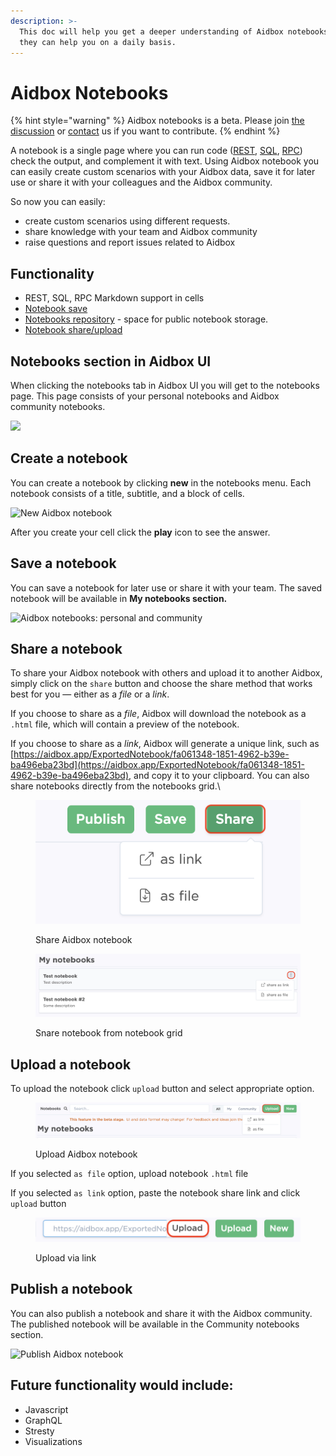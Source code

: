 ```yaml
---
description: >-
  This doc will help you get a deeper understanding of Aidbox notebooks and how
  they can help you on a daily basis.
---
```


# Aidbox Notebooks

{% hint style="warning" %}
Aidbox notebooks is a beta. Please join [the discussion](https://github.com/Aidbox/Issues/discussions/412) or [contact](../../contact-us.md) us if you want to contribute.
{% endhint %}

A notebook is a single page where you can run code ([REST](../../api-1/api/), [SQL](../../modules-1/aidbox-search/usdpsql.md), [RPC](../../api-1/rpc-api.md)) check the output, and complement it with text. Using Aidbox notebook you can easily create custom scenarios with your Aidbox data, save it for later use or share it with your colleagues and the Aidbox community.

So now you can easily:

* create custom scenarios using different requests.
* share knowledge with your team and Aidbox community
* raise questions and report issues related to Aidbox

## **Functionality**

* REST, SQL, RPC Markdown support in cells
* [Notebook save ](notebooks.md#save-a-notebook)
* [Notebooks repository](notebooks.md#publish-notebook) - space for public notebook storage.
* [Notebook share/upload ](notebooks.md#share-a-notebook)

## Notebooks section in Aidbox UI

When clicking the notebooks tab in Aidbox UI you will get to the notebooks page. This page consists of your personal notebooks and Aidbox community notebooks.

![](<../../.gitbook/assets/2021-09-03\_09-49-41 (1).png>)

## Create a notebook

You can create a notebook by clicking **new** in the notebooks menu. Each notebook consists of a title, subtitle, and a block of cells.

![New Aidbox notebook](<../../.gitbook/assets/2021-09-03\_09-47-33 (1) (2) (3) (4) (4) (1) (1) (1) (1) (1) (1) (1) (1) (1) (1) (1) (1) (1) (1) (1) (1) (1) (1) (1) (1) (1) (1) (4) (1) (2) (2) (1) (3) (1) (1) (1) (1) (1) (1) (1) (1) (1) (1) (1) (1) (1) (1) (1) (1) (1) (1) (1) (1).png>)

After you create your cell click the **play** icon to see the answer.

## Save a notebook

You can save a notebook for later use or share it with your team. The saved notebook will be available in **My notebooks section.**

![Aidbox notebooks: personal and community](<../../.gitbook/assets/2021-09-03\_09-59-55 (1).png>)

## Share a notebook

To share your Aidbox notebook with others and upload it to another Aidbox, simply click on the `share` button and choose the share method that works best for you — either as a _file_ or a _link_.

&#x20;If you choose to share as a _file_, Aidbox will download the notebook as a `.html` file, which will contain a preview of the notebook.

&#x20;If you choose to share as a _link_, Aidbox will generate a unique link, such as [https://aidbox.app/ExportedNotebook/fa061348-1851-4962-b39e-ba496eba23bd](https://aidbox.app/ExportedNotebook/fa061348-1851-4962-b39e-ba496eba23bd), and copy it to your clipboard. You can also share notebooks directly from the notebooks grid.\


<figure><img src="../../.gitbook/assets/image (9).png" alt=""><figcaption><p>Share Aidbox notebook</p></figcaption></figure>

<figure><img src="../../.gitbook/assets/Screenshot 2023-04-27 at 12.20.27.png" alt=""><figcaption><p>Snare notebook from notebook grid</p></figcaption></figure>

## Upload a notebook

To upload the notebook click `upload` button and select appropriate option.

<figure><img src="../../.gitbook/assets/image (3).png" alt=""><figcaption><p>Upload Aidbox notebook</p></figcaption></figure>

If you selected `as file` option, upload notebook `.html` file

If you selected `as link` option, paste the notebook share link and click `upload` button

<figure><img src="../../.gitbook/assets/image (8).png" alt=""><figcaption><p>Upload via link</p></figcaption></figure>

## Publish a notebook

You can also publish a notebook and share it with the Aidbox community. The published notebook will be available in the Community notebooks section.

![Publish Aidbox notebook](../../.gitbook/assets/2021-09-03\_10-13-27.png)

## **Future functionality would include:**

* Javascript
* GraphQL
* Stresty
* Visualizations
